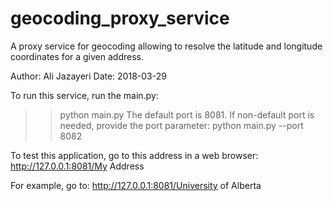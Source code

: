 # geocoding_proxy_service
A proxy service for geocoding allowing to resolve the latitude and longitude coordinates for a given address.

Author: Ali Jazayeri
Date: 2018-03-29

To run this service, run the main.py:
>> python main.py
The default port is 8081. If non-default port is needed, provide the port parameter:
>> python main.py --port 8082

To test this application, go to this address in a web browser:
http://127.0.0.1:8081/My Address

For example, go to:
http://127.0.0.1:8081/University of Alberta

